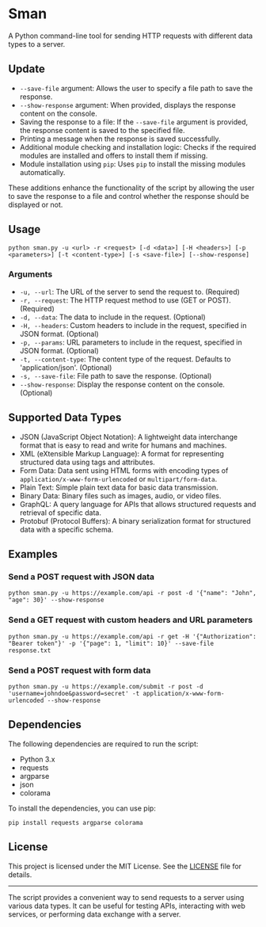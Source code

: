 # Sman

A Python command-line tool for sending HTTP requests with different data types to a server.

## Update
- `--save-file` argument: Allows the user to specify a file path to save the response.
- `--show-response` argument: When provided, displays the response content on the console.
- Saving the response to a file: If the `--save-file` argument is provided, the response content is saved to the specified file.
- Printing a message when the response is saved successfully.
- Additional module checking and installation logic: Checks if the required modules are installed and offers to install them if missing.
- Module installation using `pip`: Uses `pip` to install the missing modules automatically.

These additions enhance the functionality of the script by allowing the user to save the response to a file and control whether the response should be displayed or not.

## Usage

```
python sman.py -u <url> -r <request> [-d <data>] [-H <headers>] [-p <parameters>] [-t <content-type>] [-s <save-file>] [--show-response]
```

### Arguments

- `-u, --url`: The URL of the server to send the request to. (Required)
- `-r, --request`: The HTTP request method to use (GET or POST). (Required)
- `-d, --data`: The data to include in the request. (Optional)
- `-H, --headers`: Custom headers to include in the request, specified in JSON format. (Optional)
- `-p, --params`: URL parameters to include in the request, specified in JSON format. (Optional)
- `-t, --content-type`: The content type of the request. Defaults to 'application/json'. (Optional)
- `-s, --save-file`: File path to save the response. (Optional)
- `--show-response`: Display the response content on the console. (Optional)

## Supported Data Types

- JSON (JavaScript Object Notation): A lightweight data interchange format that is easy to read and write for humans and machines.
- XML (eXtensible Markup Language): A format for representing structured data using tags and attributes.
- Form Data: Data sent using HTML forms with encoding types of `application/x-www-form-urlencoded` or `multipart/form-data`.
- Plain Text: Simple plain text data for basic data transmission.
- Binary Data: Binary files such as images, audio, or video files.
- GraphQL: A query language for APIs that allows structured requests and retrieval of specific data.
- Protobuf (Protocol Buffers): A binary serialization format for structured data with a specific schema.

## Examples

### Send a POST request with JSON data

```
python sman.py -u https://example.com/api -r post -d '{"name": "John", "age": 30}' --show-response
```

### Send a GET request with custom headers and URL parameters

```
python sman.py -u https://example.com/api -r get -H '{"Authorization": "Bearer token"}' -p '{"page": 1, "limit": 10}' --save-file response.txt
```

### Send a POST request with form data

```
python sman.py -u https://example.com/submit -r post -d 'username=johndoe&password=secret' -t application/x-www-form-urlencoded --show-response
```

## Dependencies

The following dependencies are required to run the script:

- Python 3.x
- requests
- argparse
- json
- colorama

To install the dependencies, you can use pip:

```
pip install requests argparse colorama
```

## License

This project is licensed under the MIT License. See the 
[LICENSE](https://alor28.web.app) file for details.

---

The script provides a convenient way to send requests to a server using various data types. It can be useful for testing APIs, interacting with web services, or performing data exchange with a server.
